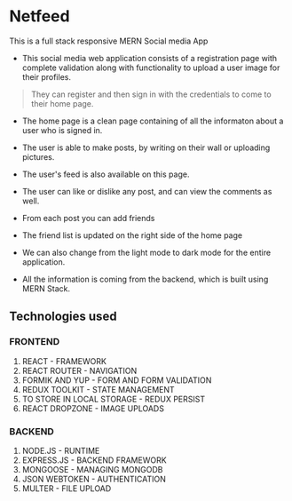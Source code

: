# Netfeed

This is a full stack responsive MERN Social media App

* This social media web application consists of a registration page with complete validation along with functionality to upload a user image for their profiles.
> They can register and then sign in with the credentials to come to their home page.

* The home page is a clean page containing of all the informaton about a user who is signed in.

* The user is able to make posts, by writing on their wall or uploading pictures.

* The user's feed is also available on this page.

* The user can like or dislike any post, and can view the comments as well.

* From each post you can add friends

* The friend list is updated on the right side of the home page

* We can also change from the light mode to dark mode for the entire application.

* All the information is coming from the backend, which is built using MERN Stack.

## Technologies used

### FRONTEND

1. REACT - FRAMEWORK 
2. REACT ROUTER - NAVIGATION 
3. FORMIK AND YUP - FORM AND FORM VALIDATION 
4. REDUX TOOLKIT - STATE MANAGEMENT 
5. TO STORE IN LOCAL STORAGE - REDUX PERSIST 
6. REACT DROPZONE - IMAGE UPLOADS 

### BACKEND

1. NODE.JS - RUNTIME 
2. EXPRESS.JS - BACKEND FRAMEWORK  
3. MONGOOSE - MANAGING MONGODB 
4. JSON WEBTOKEN - AUTHENTICATION 
5. MULTER - FILE UPLOAD 


